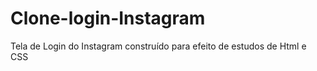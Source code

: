 # Clone-login-Instagram
Tela de Login do Instagram construído para efeito de estudos de Html e CSS 
